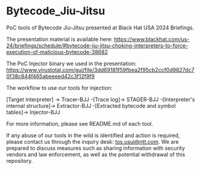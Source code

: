 # Bytecode_Jiu-Jitsu
PoC tools of Bytecode Jiu-Jitsu presented at Black Hat USA 2024 Briefings.

The presentation material is available here:
https://www.blackhat.com/us-24/briefings/schedule/#bytecode-jiu-jitsu-choking-interpreters-to-force-execution-of-malicious-bytecode-38682

The PoC Injector binary we used in the presentation:
https://www.virustotal.com/gui/file/3dd69181f59fbea2f95cb2ccf0d9827dc70f38c844f465abeeeed42c3f12f9f9

The workflow to use our tools for injection:

[Target interpreter] -> Tracer-BJJ -[Trace log]-> STAGER-BJJ -[Interpreter's internal structure]-> Extractor-BJJ -[Extracted bytecode and symbol tables]-> Injector-BJJ

For more information, please see README.md of each tool.

If any abuse of our tools in the wild is identified and action is required, please contact us through the inquiry desk: tos.usui@ntt.com.
We are prepared to discuss measures such as sharing information with security vendors and law enforcement, as well as the potential withdrawal of this repository.
